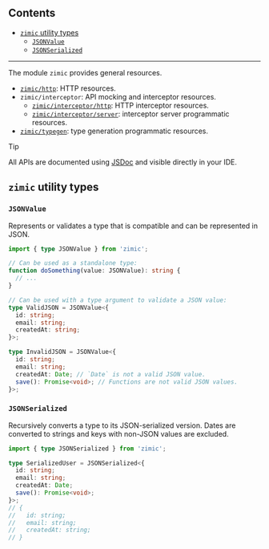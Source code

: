 ## Contents <!-- omit from toc -->

- [`zimic` utility types](#zimic-utility-types)
  - [`JSONValue`](#jsonvalue)
  - [`JSONSerialized`](#jsonserialized)

---

The module `zimic` provides general resources.

- [`zimic/http`](API-reference:-`zimic`-http): HTTP resources.
- `zimic/interceptor`: API mocking and interceptor resources.
  - [`zimic/interceptor/http`](API-reference:-`zimic`-interceptor-http): HTTP interceptor resources.
  - [`zimic/interceptor/server`](API-reference:-`zimic`-interceptor-server): interceptor server programmatic resources.
- [`zimic/typegen`](API-reference:-`zimic`-typegen): type generation programmatic resources.

> [!TIP]
>
> All APIs are documented using [JSDoc](https://jsdoc.app) and visible directly in your IDE.

## `zimic` utility types

### `JSONValue`

Represents or validates a type that is compatible and can be represented in JSON.

```ts
import { type JSONValue } from 'zimic';

// Can be used as a standalone type:
function doSomething(value: JSONValue): string {
  // ...
}

// Can be used with a type argument to validate a JSON value:
type ValidJSON = JSONValue<{
  id: string;
  email: string;
  createdAt: string;
}>;

type InvalidJSON = JSONValue<{
  id: string;
  email: string;
  createdAt: Date; // `Date` is not a valid JSON value.
  save(): Promise<void>; // Functions are not valid JSON values.
}>;
```

### `JSONSerialized`

Recursively converts a type to its JSON-serialized version. Dates are converted to strings and keys with non-JSON values
are excluded.

```ts
import { type JSONSerialized } from 'zimic';

type SerializedUser = JSONSerialized<{
  id: string;
  email: string;
  createdAt: Date;
  save(): Promise<void>;
}>;
// {
//   id: string;
//   email: string;
//   createdAt: string;
// }
```
